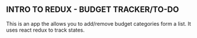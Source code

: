 ## INTRO TO REDUX - BUDGET TRACKER/TO-DO

This is an app the allows you to add/remove budget categories form a list. 
It uses react redux to track states. 